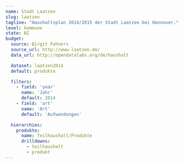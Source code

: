 ```yaml
---
name: Stadt Laatzen
slug: laatzen
tagline: "Haushaltsplan 2014/2015 der Stadt Laatzen bei Hannover."
level: kommune
state: NI
budget:
  source: Birgit Fehners
  source_url: http://www.laatzen.de/
  data_url: http://opendatalabs.org/de/haushalt

  dataset: laatzen2014
  default: produkte

  filters:
    - field: 'year'
      name: 'Jahr'
      default: 2014
    - field: 'art'
      name: 'Art'
      default: 'Aufwendungen'

  hierarchies:
    produkte:
      name: Teilhaushalt/Produkte
      drilldowns:
        - teilhaushalt
        - produkt
---
```

